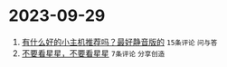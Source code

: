 # 2023-09-29

1. [有什么好的小主机推荐吗？最好静音版的](https://www.v2ex.com/t/978101) `15条评论` `问与答`
1. [不要看星星，不要看星星](https://www.v2ex.com/t/978098) `7条评论` `分享创造`
